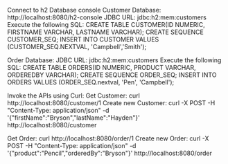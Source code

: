 Connect to h2 Database console
Customer Database:
http://localhost:8080/h2-console
JDBC URL: jdbc:h2:mem:customers
Execute the following SQL:
CREATE TABLE CUSTOMER(ID NUMERIC, FIRSTNAME VARCHAR, LASTNAME VARCHAR);
CREATE SEQUENCE CUSTOMER_SEQ;
INSERT INTO CUSTOMER VALUES (CUSTOMER_SEQ.NEXTVAL, 'Campbell','Smith');

Order Database:
JDBC URL: jdbc:h2:mem:customers
Execute the following SQL:
CREATE TABLE ORDERS(ID NUMERIC, PRODUCT VARCHAR, ORDEREDBY VARCHAR);
CREATE SEQUENCE ORDER_SEQ;
INSERT INTO ORDERS VALUES (ORDER_SEQ.nextval, 'Pen', 'Campbell');

Invoke the APIs using Curl:
Get Customer:
curl http://localhost:8080/customer/1
Create new Customer:
curl -X POST -H "Content-Type: application/json" -d '{"firstName":"Bryson","lastName":"Hayden"}' http://localhost:8080/customer

Get Order:
curl http://localhost:8080/order/1
Create new Order:
curl -X POST -H "Content-Type: application/json" -d '{"product":"Pencil","orderedBy":"Bryson"}' http://localhost:8080/order

